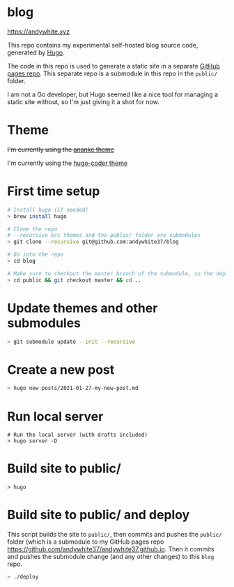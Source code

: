 # blog

https://andywhite.xyz

This repo contains my experimental self-hosted blog source code, generated by [Hugo](https://gohugo.io/).

The code in this repo is used to generate a static site in a separate [GitHub pages repo](https://github.com/andywhite37/andywhite37.github.io).
This separate repo is a submodule in this repo in the `public/` folder.

I am not a Go developer, but Hugo seemed like a nice tool for managing a static site without, so I'm just giving it a shot for now.

# Theme

~~I'm currently using the [ananke theme](https://github.com/budparr/gohugo-theme-ananke)~~

I'm currently using the [hugo-coder theme](https://themes.gohugo.io/hugo-coder/)

# First time setup

```sh
# Install hugo (if needed)
> brew install hugo

# Clone the repo
# --recursive b/c themes and the public/ folder are submodules
> git clone --recursive git@github.com:andywhite37/blog

# Go into the repo
> cd blog

# Make sure to checkout the master branch of the submodule, so the deploy script updates the branch correctly
> cd public && git checkout master && cd ..
```

# Update themes and other submodules

```sh
> git submodule update --init --recursive
```

# Create a new post

```sh
> hugo new posts/2021-01-27-my-new-post.md
```

# Run local server

```
# Run the local server (with drafts included)
> hugo server -D
```

# Build site to public/

```
> hugo
```

# Build site to public/ and deploy

This script builds the site to `public/`, then commits and pushes the `public/`
folder (which is a submodule to my GitHub pages repo https://github.com/andywhite37/andywhite37.github.io.  Then it commits and pushes the submodule change (and any other changes) to this `blog` repo.

```sh
> ./deploy
```
